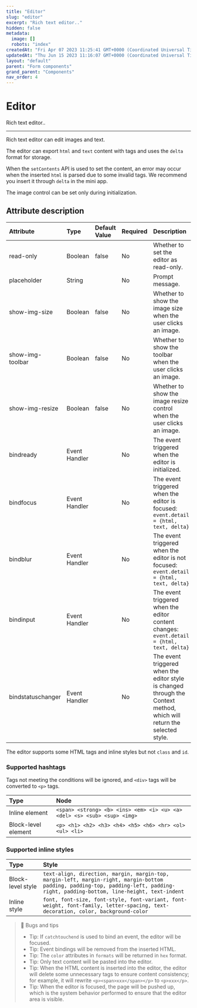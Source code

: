 ```yaml
---
title: "Editor"
slug: "editor"
excerpt: "Rich text editor.."
hidden: false
metadata: 
  image: []
  robots: "index"
createdAt: "Fri Apr 07 2023 11:25:41 GMT+0000 (Coordinated Universal Time)"
updatedAt: "Thu Jun 15 2023 11:16:07 GMT+0000 (Coordinated Universal Time)"
layout: "default"
parent: "Form components"
grand_parent: "Components"
nav_order: 4
---
```

# Editor 
Rich text editor..
*** 
Rich text editor can edit images and text.

The editor can export `html` and `text` content with tags and uses the `delta` format for storage.

When the `setContents` API is used to set the content, an error may occur when the inserted `html` is parsed due to some invalid tags. We recommend you insert it through `delta` in the mini app.

The image control can be set only during initialization.

## Attribute description

| Attribute         | Type          | Default Value | Required | Description                                                                                                            |
| :---------------- | :------------ | :------------ | :------- | :--------------------------------------------------------------------------------------------------------------------- |
| read-only         | Boolean       | false         | No       | Whether to set the editor as read-only.                                                                                |
| placeholder       | String        |               | No       | Prompt message.                                                                                                        |
| show-img-size     | Boolean       | false         | No       | Whether to show the image size when the user clicks an image.                                                          |
| show-img-toolbar  | Boolean       | false         | No       | Whether to show the toolbar when the user clicks an image.                                                             |
| show-img-resize   | Boolean       | false         | No       | Whether to show the image resize control when the user clicks an image.                                                |
| bindready         | Event Handler |               | No       | The event triggered when the editor is initialized.                                                                    |
| bindfocus         | Event Handler |               | No       | The event triggered when the editor is focused: `event.detail = {html, text, delta}`                                   |
| bindblur          | Event Handler |               | No       | The event triggered when the editor is not focused: `event.detail = {html, text, delta}`                               |
| bindinput         | Event Handler |               | No       | The event triggered when the editor content changes: `event.detail = {html, text, delta}`                              |
| bindstatuschanger | Event Handler |               | No       | The event triggered when the editor style is changed through the Context method, which will return the selected style. |

The editor supports some HTML tags and inline styles but not `class` and `id`.

### Supported hashtags

Tags not meeting the conditions will be ignored, and `<div>` tags will be converted to `<p>` tags.

| Type                | Node                                                                      |
| :------------------ | :------------------------------------------------------------------------ |
| Inline element      | `<span> <strong> <b> <ins> <em> <i> <u> <a> <del> <s> <sub> <sup> <img> ` |
| Block-level element | `<p> <h1> <h2> <h3> <h4> <h5> <h6> <hr> <ol> <ul> <li>`                   |

### Supported inline styles

| Type | Style |
| :--- | :---- |
| Block-level style | `text-align, direction, margin, margin-top, margin-left, margin-right, margin-bottom `  <br />`padding, padding-top, padding-left, padding-right, padding-bottom, line-height, text-indent` |
| Inline style | `font, font-size, font-style, font-variant, font-weight, font-family, letter-spacing, text-decoration, color, background-color ` |

> 📘 Bugs and tips
> 
> - Tip: If `catchtouchend` is used to bind an event, the editor will be focused.
> - Tip: Event bindings will be removed from the inserted HTML.
> - Tip: The `color` attributes in `formats` will be returned in `hex` format.
> - Tip: Only text content will be pasted into the editor.
> - Tip: When the HTML content is inserted into the editor, the editor will delete some unnecessary tags to ensure content consistency; for example, it will rewrite `<p><span>xxx</span></p>` to `<p>xxx</p>`.
> - Tip: When the editor is focused, the page will be pushed up, which is the system behavior performed to ensure that the editor area is visible.
